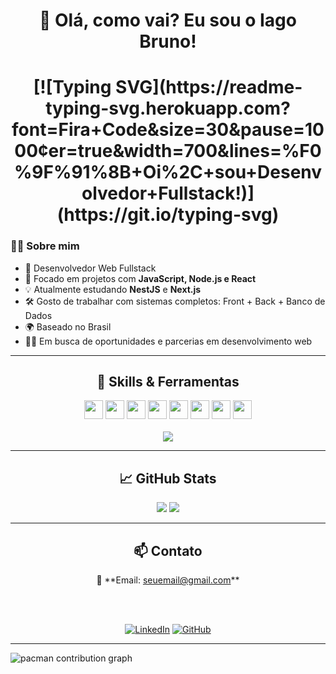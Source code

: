 <h1 align="center">👋 Olá, como vai? Eu sou o Iago Bruno!</h1>

<h1 align="center">
  [![Typing SVG](https://readme-typing-svg.herokuapp.com?font=Fira+Code&size=30&pause=1000&center=true&width=700&lines=%F0%9F%91%8B+Oi%2C+sou+Desenvolvedor+Fullstack!)](https://git.io/typing-svg)
</h1>

### 🧑‍💻 Sobre mim

- 💼 Desenvolvedor Web Fullstack
- 🚀 Focado em projetos com **JavaScript, Node.js e React**
- 💡 Atualmente estudando **NestJS** e **Next.js**
- 🛠️ Gosto de trabalhar com sistemas completos: Front + Back + Banco de Dados
- 🌍 Baseado no Brasil
- 👨‍💻 Em busca de oportunidades e parcerias em desenvolvimento web

---

<h2 align="center">🚀 Skills & Ferramentas</h2>

<div align="center">
  <img src="https://img.shields.io/badge/HTML5-E34F26?style=for-the-badge&logo=html5&logoColor=white" height="30" />
  <img src="https://img.shields.io/badge/CSS3-1572B6?style=for-the-badge&logo=css3&logoColor=white" height="30" />
  <img src="https://img.shields.io/badge/JavaScript-F7DF1E?style=for-the-badge&logo=javascript&logoColor=black" height="30" />
  <img src="https://img.shields.io/badge/React-61DAFB?style=for-the-badge&logo=react&logoColor=black" height="30" />
  <img src="https://img.shields.io/badge/Node.js-339933?style=for-the-badge&logo=nodedotjs&logoColor=white" height="30" />
  <img src="https://img.shields.io/badge/NestJS-E0234E?style=for-the-badge&logo=nestjs&logoColor=white" height="30" />
  <img src="https://img.shields.io/badge/Next.js-000000?style=for-the-badge&logo=nextdotjs&logoColor=white" height="30" />
  <img src="https://img.shields.io/badge/MySQL-4479A1?style=for-the-badge&logo=mysql&logoColor=white" height="30" />
</div>

<br>

<div align="center">
  <img src="https://skillicons.dev/icons?i=html,css,js,react,nodejs,nestjs,nextjs,mysql,git,github" />
</div>

---

<h2 align="center">📈 GitHub Stats</h2>

<div align="center">
  <img src="https://github-readme-stats.vercel.app/api?username=iago193&theme=react&show_icons=true&hide_border=true&count_private=true" />
  <img src="https://github-readme-stats.vercel.app/api/top-langs/?username=iago193&theme=react&show_icons=true&hide_border=true&layout=compact" />
</div>

---

<h2 align="center">📫 Contato</h2>

<div align="center">
  📧 **Email: <a href="mailto:seuemail@gmail.com">seuemail@gmail.com</a>**

  <br><br>

  [![LinkedIn](https://img.shields.io/badge/LinkedIn-blue?style=flat&logo=linkedin)](https://linkedin.com/in/seuperfil)
  [![GitHub](https://img.shields.io/badge/GitHub-Profile-181717?style=flat&logo=github&logoColor=white)](https://github.com/iago193)
</div>

---

<picture>
  <source media="(prefers-color-scheme: dark)" srcset="https://raw.githubusercontent.com/iago193/iago193/output/pacman-contribution-graph-dark.svg">
  <source media="(prefers-color-scheme: light)" srcset="https://raw.githubusercontent.com/iago193/iago193/output/pacman-contribution-graph.svg">
  <img alt="pacman contribution graph" src="https://raw.githubusercontent.com/iago193/iago193/output/pacman-contribution-graph.svg">
</picture>


